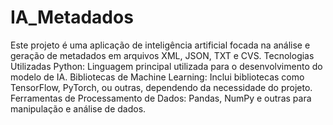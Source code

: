 # IA_Metadados

Este projeto é uma aplicação de inteligência artificial focada na análise e geração de metadados em arquivos XML, JSON, TXT e CVS.
Tecnologias Utilizadas
Python: Linguagem principal utilizada para o desenvolvimento do modelo de IA.
Bibliotecas de Machine Learning: Inclui bibliotecas como TensorFlow, PyTorch, ou outras, dependendo da necessidade do projeto.
Ferramentas de Processamento de Dados: Pandas, NumPy e outras para manipulação e análise de dados.
